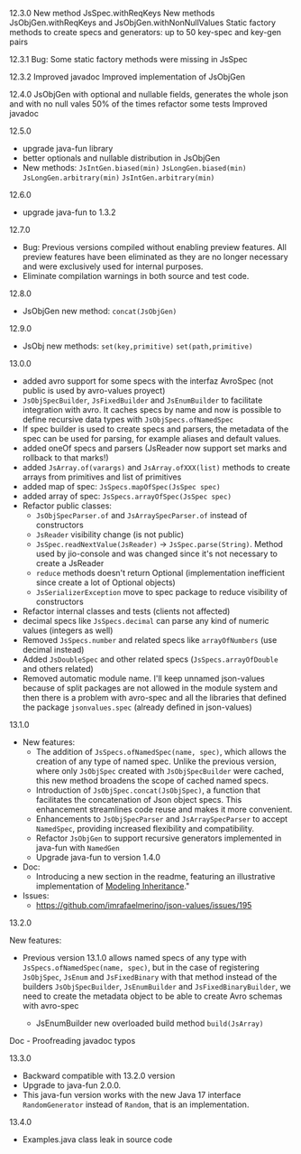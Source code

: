 12.3.0
New method JsSpec.withReqKeys
New methods JsObjGen.withReqKeys and JsObjGen.withNonNullValues
Static factory methods to create specs and generators: up to 50 key-spec and key-gen pairs

12.3.1
Bug: Some static factory methods were missing in JsSpec

12.3.2
Improved javadoc
Improved implementation of JsObjGen

12.4.0
JsObjGen with optional and nullable fields, generates the whole json and with no null vales 50% of the times
refactor some tests
Improved javadoc

12.5.0

- upgrade java-fun library
- better optionals and nullable distribution in JsObjGen
- New methods:
  `JsIntGen.biased(min)`
  `JsLongGen.biased(min)`
  `JsLongGen.arbitrary(min)`
  `JsIntGen.arbitrary(min)`

12.6.0

- upgrade java-fun to 1.3.2

12.7.0

- Bug: Previous versions compiled without enabling preview features. All preview features have been eliminated as they
  are
  no longer necessary and were exclusively used for internal purposes.
- Eliminate compilation warnings in both source and test code.

12.8.0

- JsObjGen new method:
  `concat(JsObjGen)`

12.9.0

- JsObj new methods:
  `set(key,primitive)`
  `set(path,primitive)`

13.0.0

- added avro support for some specs with the interfaz AvroSpec (not public is used by avro-values proyect)
- `JsObjSpecBuilder`, `JsFixedBuilder` and `JsEnumBuilder` to facilitate integration with avro. It
  caches specs by name and now is possible to define recursive data types with `JsObjSpecs.ofNamedSpec`
- If spec builder is used to create specs and parsers, the metadata of the spec
  can be used for parsing, for example aliases and default values.
- added oneOf specs and parsers (JsReader now support set marks and rollback to that marks!)
- added `JsArray.of(varargs)` and `JsArray.ofXXX(list)`  methods to create arrays from primitives and list of primitives
- added map of spec: `JsSpecs.mapOfSpec(JsSpec spec)`
- added array of spec: `JsSpecs.arrayOfSpec(JsSpec spec)`
- Refactor public classes:
    - `JsObjSpecParser.of` and `JsArraySpecParser.of` instead of constructors
    - `JsReader` visibility change (is not public)
    - `JsSpec.readNextValue(JsReader)` -> `JsSpec.parse(String)`. Method used by jio-console and was changed
      since it's not necessary to create a JsReader
    - `reduce` methods doesn't return Optional (implementation inefficient since create a lot of Optional objects)
    - `JsSerializerException` move to spec package to reduce visibility of constructors
- Refactor internal classes and tests (clients not affected)
- decimal specs like `JsSpecs.decimal` can parse any kind of numeric values (integers as well)
- Removed `JsSpecs.number` and related specs like `arrayOfNumbers`  (use decimal instead)
- Added `JsDoubleSpec` and other related specs (`JsSpecs.arrayOfDouble` and others related)
- Removed automatic module name. I'll keep unnamed json-values because of split packages are
  not allowed in the module system and then there is a problem with avro-spec and all the libraries
  that defined the package `jsonvalues.spec` (already defined in json-values)

13.1.0

- New features:
    - The addition of `JsSpecs.ofNamedSpec(name, spec)`, which allows the creation of any type of named spec. Unlike the
      previous version, where only `JsObjSpec` created with `JsObjSpecBuilder` were cached, this new method broadens the
      scope of cached named specs.
    - Introduction of `JsObjSpec.concat(JsObjSpec)`, a function that facilitates the concatenation of Json object specs.
      This enhancement streamlines code reuse and makes it more convenient.
    - Enhancements to `JsObjSpecParser` and `JsArraySpecParser` to accept `NamedSpec`, providing increased flexibility and
      compatibility.
    - Refactor `JsObjGen` to support recursive generators implemented in java-fun with `NamedGen`
    - Upgrade java-fun to version 1.4.0
- Doc:
  - Introducing a new section in the readme, featuring an illustrative implementation of [Modeling Inheritance](https://json-schema.org/blog/posts/modelling-inheritance)."
- Issues:
  - https://github.com/imrafaelmerino/json-values/issues/195

13.2.0

New features:
  - Previous version 13.1.0 allows named specs of any type with `JsSpecs.ofNamedSpec(name, spec)`, but
  in the case of registering `JsObjSpec`, `JsEnum` and `JsFixedBinary` with that method instead 
  of the builders `JsObjSpecBuilder`, `JsEnumBuilder` and `JsFixedBinaryBuilder`, we need to 
  create the metadata object to be able to create Avro schemas with avro-spec

    - JsEnumBuilder new overloaded build method `build(JsArray)`

Doc
    - Proofreading javadoc typos


13.3.0 
  - Backward compatible with 13.2.0 version
  - Upgrade to java-fun 2.0.0. 
  - This java-fun version works with the new Java 17 interface `RandomGenerator` instead of `Random`,
    that is an implementation.

13.4.0 
  - Examples.java class leak in source code
